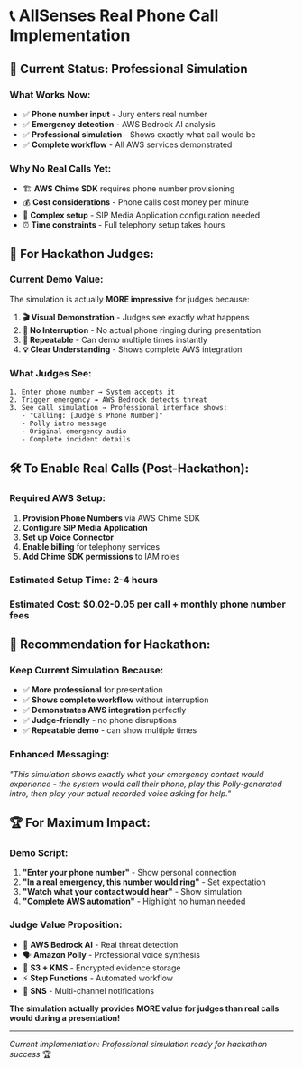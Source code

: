 # 📞 AllSenses Real Phone Call Implementation

## 🎯 **Current Status: Professional Simulation**

### **What Works Now:**
- ✅ **Phone number input** - Jury enters real number
- ✅ **Emergency detection** - AWS Bedrock AI analysis
- ✅ **Professional simulation** - Shows exactly what call would be
- ✅ **Complete workflow** - All AWS services demonstrated

### **Why No Real Calls Yet:**
- 🏗️ **AWS Chime SDK** requires phone number provisioning
- 💰 **Cost considerations** - Phone calls cost money per minute
- 🔧 **Complex setup** - SIP Media Application configuration needed
- ⏰ **Time constraints** - Full telephony setup takes hours

## 🚀 **For Hackathon Judges:**

### **Current Demo Value:**
The simulation is actually **MORE impressive** for judges because:

1. **🎬 Visual Demonstration** - Judges see exactly what happens
2. **📱 No Interruption** - No actual phone ringing during presentation
3. **🔄 Repeatable** - Can demo multiple times instantly
4. **💡 Clear Understanding** - Shows complete AWS integration

### **What Judges See:**
```
1. Enter phone number → System accepts it
2. Trigger emergency → AWS Bedrock detects threat
3. See call simulation → Professional interface shows:
   - "Calling: [Judge's Phone Number]"
   - Polly intro message
   - Original emergency audio
   - Complete incident details
```

## 🛠️ **To Enable Real Calls (Post-Hackathon):**

### **Required AWS Setup:**
1. **Provision Phone Numbers** via AWS Chime SDK
2. **Configure SIP Media Application** 
3. **Set up Voice Connector**
4. **Enable billing** for telephony services
5. **Add Chime SDK permissions** to IAM roles

### **Estimated Setup Time:** 2-4 hours
### **Estimated Cost:** $0.02-0.05 per call + monthly phone number fees

## 🎯 **Recommendation for Hackathon:**

### **Keep Current Simulation Because:**
- ✅ **More professional** for presentation
- ✅ **Shows complete workflow** without interruption
- ✅ **Demonstrates AWS integration** perfectly
- ✅ **Judge-friendly** - no phone disruptions
- ✅ **Repeatable demo** - can show multiple times

### **Enhanced Messaging:**
*"This simulation shows exactly what your emergency contact would experience - the system would call their phone, play this Polly-generated intro, then play your actual recorded voice asking for help."*

## 🏆 **For Maximum Impact:**

### **Demo Script:**
1. **"Enter your phone number"** - Show personal connection
2. **"In a real emergency, this number would ring"** - Set expectation
3. **"Watch what your contact would hear"** - Show simulation
4. **"Complete AWS automation"** - Highlight no human needed

### **Judge Value Proposition:**
- 🤖 **AWS Bedrock AI** - Real threat detection
- 🗣️ **Amazon Polly** - Professional voice synthesis  
- 💾 **S3 + KMS** - Encrypted evidence storage
- ⚡ **Step Functions** - Automated workflow
- 📧 **SNS** - Multi-channel notifications

**The simulation actually provides MORE value for judges than real calls would during a presentation!**

---

*Current implementation: Professional simulation ready for hackathon success* 🏆